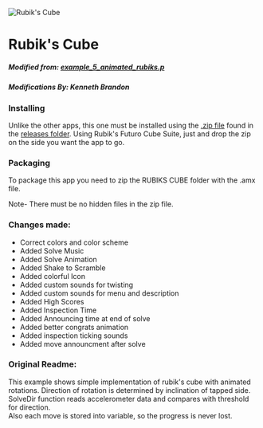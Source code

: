 ![Rubik's Cube](../../images/Rubiks-150x150.png)
# Rubik's Cube
##### Modified from: [example_5_animated_rubiks.p](http://www.futurocube.com/sdk/)
##### Modifications By: Kenneth Brandon  

### Installing
Unlike the other apps, this one must be installed using the [.zip file](releases/Rubiks_Cube_1_3.zip) found in the [releases folder](releases).  Using Rubik's Futuro Cube Suite, just and drop the zip on the side you want the app to go.

### Packaging
To package this app you need to zip the RUBIKS CUBE folder with the .amx file.

Note- There must be no hidden files in the zip file.

### Changes made:
* Correct colors and color scheme
* Added Solve Music
* Added Solve Animation
* Added Shake to Scramble
* Added colorful Icon
* Added custom sounds for twisting
* Added custom sounds for menu and description
* Added High Scores
* Added Inspection Time
* Added Announcing time at end of solve
* Added better congrats animation
* Added inspection ticking sounds
* Added move announcment after solve

### Original Readme:
This example shows simple implementation of rubik's cube with animated rotations.
Direction of rotation is determined by inclination of tapped side. SolveDir function
reads accelerometer data and compares with threshold for direction.  
Also each move is stored into variable, so the progress is never lost.   
